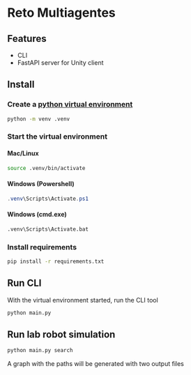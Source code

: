 # Reto Multiagentes

## Features
- CLI
- FastAPI server for Unity client

## Install

### Create a [python virtual environment](https://docs.python.org/3/library/venv.html)

```bash
python -m venv .venv
```

### Start the virtual environment

#### Mac/Linux
```bash
source .venv/bin/activate
```

#### Windows (Powershell)
```powershell
.venv\Scripts\Activate.ps1
```

#### Windows (cmd.exe)
```cmd
.venv\Scripts\Activate.bat
```

### Install requirements
```bash
pip install -r requirements.txt
```

## Run CLI
With the virtual environment started, run the CLI tool

```bash
python main.py
```

## Run lab robot simulation
```bash
python main.py search
```
A graph with the paths will be generated with two output files

